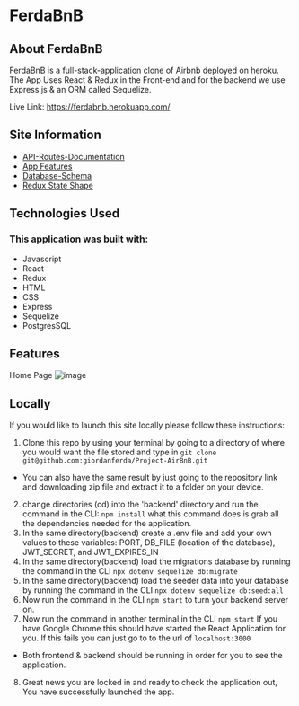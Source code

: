 # FerdaBnB

## About FerdaBnB

FerdaBnB is a full-stack-application clone of Airbnb deployed on heroku. The App Uses React & Redux in the Front-end and for the backend we use Express.js & an ORM called Sequelize.

Live Link: https://ferdabnb.herokuapp.com/

## Site Information

- [API-Routes-Documentation](https://github.com/giordanferda/Project-AirBnB/wiki/API-Routes-Documentation)
- [App Features](https://github.com/giordanferda/Project-AirBnB/wiki/App-Features)
- [Database-Schema](https://github.com/giordanferda/Project-AirBnB/wiki/Database-Schema)
- [Redux State Shape](https://github.com/giordanferda/Project-AirBnB/wiki/Redux-State-Shape)

## Technologies Used

### This application was built with:

- Javascript
- React
- Redux
- HTML
- CSS
- Express
- Sequelize
- PostgresSQL

## Features

Home Page
![image](https://user-images.githubusercontent.com/93215380/187140417-096e65ff-2532-41e0-8749-7f97569ad3ad.png)

## Locally

If you would like to launch this site locally please follow these instructions:

1. Clone this repo by using your terminal by going to a directory of where you would want the file stored and type in `git clone git@github.com:giordanferda/Project-AirBnB.git`

- You can also have the same result by just going to the repository link and downloading zip file and extract it to a folder on your device.

2. change directories (cd) into the 'backend' directory and run the command in the CLI: `npm install` what this command does is grab all the dependencies needed for the application.
3. In the same directory(backend) create a .env file and add your own values to these variables: PORT, DB_FILE (location of the database), JWT_SECRET, and JWT_EXPIRES_IN
4. In the same directory(backend) load the migrations database by running the command in the CLI `npx dotenv sequelize db:migrate`
5. In the same directory(backend) load the seeder data into your database by running the command in the CLI `npx dotenv sequelize db:seed:all`
6. Now run the command in the CLI `npm start` to turn your backend server on.
7. Now run the command in another terminal in the CLI `npm start` If you have Google Chrome this should have started the React Application for you. If this fails you can just go to to the url of `localhost:3000`

- Both frontend & backend should be running in order for you to see the application.

8. Great news you are locked in and ready to check the application out, You have successfully launched the app.
